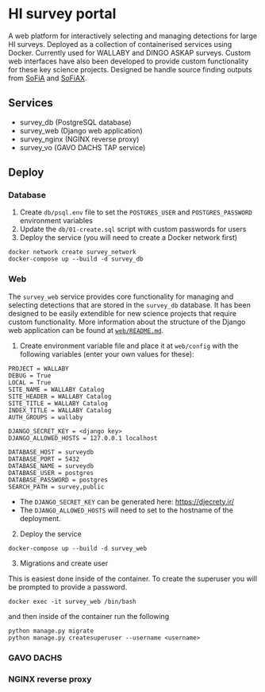 # HI survey portal

A web platform for interactively selecting and managing detections for large HI surveys. Deployed as a collection of containerised services using Docker. Currently used for WALLABY and DINGO ASKAP surveys. Custom web interfaces have also been developed to provide custom functionality for these key science projects. Designed be handle source finding outputs from [SoFiA](https://gitlab.com/SoFiA-Admin/SoFiA-2) and [SoFiAX](https://github.com/AusSRC/SoFiAX).

## Services

- survey_db (PostgreSQL database)
- survey_web (Django web application)
- survey_nginx (NGINX reverse proxy)
- survey_vo (GAVO DACHS TAP service)

## Deploy

### Database

1. Create `db/psql.env` file to set the `POSTGRES_USER` and `POSTGRES_PASSWORD` environment variables
2. Update the `db/01-create.sql` script with custom passwords for users
3. Deploy the service (you will need to create a Docker network first)

```
docker network create survey_network
docker-compose up --build -d survey_db
```

### Web

The `survey_web` service provides core functionality for managing and selecting detections that are stored in the `survey_db` database. It has been designed to be easily extendible for new science projects that require custom functionality. More information about the structure of the Django web application can be found at [`web/README.md`](./web/README.md).

1. Create environment variable file and place it at `web/config` with the following variables (enter your own values for these):

```
PROJECT = WALLABY
DEBUG = True
LOCAL = True
SITE_NAME = WALLABY Catalog
SITE_HEADER = WALLABY Catalog
SITE_TITLE = WALLABY Catalog
INDEX_TITLE = WALLABY Catalog
AUTH_GROUPS = wallaby

DJANGO_SECRET_KEY = <django key>
DJANGO_ALLOWED_HOSTS = 127.0.0.1 localhost

DATABASE_HOST = surveydb
DATABASE_PORT = 5432
DATABASE_NAME = surveydb
DATABASE_USER = postgres
DATABASE_PASSWORD = postgres
SEARCH_PATH = survey,public
```

* The `DJANGO_SECRET_KEY` can be generated here: https://djecrety.ir/
* The `DJANGO_ALLOWED_HOSTS` will need to set to the hostname of the deployment.

2. Deploy the service

```
docker-compose up --build -d survey_web
```

3. Migrations and create user

This is easiest done inside of the container. To create the superuser you will be prompted to provide a password.


```
docker exec -it survey_web /bin/bash
```

and then inside of the container run the following

```
python manage.py migrate
python manage.py createsuperuser --username <username>
```

### GAVO DACHS

### NGINX reverse proxy

